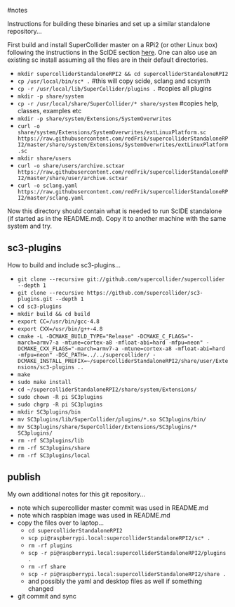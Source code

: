 #notes

Instructions for building these binaries and set up a similar standalone repository...

First build and install SuperCollider master on a RPi2 (or other Linux box) following the instructions in the ScIDE section [here](http://supercollider.github.io/development/building-raspberrypi.html). One can also use an existing sc install assuming all the files are in their default directories.

* `mkdir supercolliderStandaloneRPI2 && cd supercolliderStandaloneRPI2`
* `cp /usr/local/bin/sc* .` #this will copy scide, sclang and scsynth
* `cp -r /usr/local/lib/SuperCollider/plugins .` #copies all plugins
* `mkdir -p share/system`
* `cp -r /usr/local/share/SuperCollider/* share/system` #copies help, classes, examples etc
* `mkdir -p share/system/Extensions/SystemOverwrites`
* `curl -o share/system/Extensions/SystemOverwrites/extLinuxPlatform.sc https://raw.githubusercontent.com/redFrik/supercolliderStandaloneRPI2/master/share/system/Extensions/SystemOverwrites/extLinuxPlatform.sc`
* `mkdir share/users`
* `curl -o share/users/archive.sctxar https://raw.githubusercontent.com/redFrik/supercolliderStandaloneRPI2/master/share/user/archive.sctxar`
* `curl -o sclang.yaml https://raw.githubusercontent.com/redFrik/supercolliderStandaloneRPI2/master/sclang.yaml`

Now this directory should contain what is needed to run ScIDE standalone (if started as in the README.md). Copy it to another machine with the same system and try.

sc3-plugins
--

How to build and include sc3-plugins...

* `git clone --recursive git://github.com/supercollider/supercollider --depth 1`
* `git clone --recursive https://github.com/supercollider/sc3-plugins.git --depth 1`
* `cd sc3-plugins`
* `mkdir build && cd build`
* `export CC=/usr/bin/gcc-4.8`
* `export CXX=/usr/bin/g++-4.8`
* `cmake -L -DCMAKE_BUILD_TYPE="Release" -DCMAKE_C_FLAGS="-march=armv7-a -mtune=cortex-a8 -mfloat-abi=hard -mfpu=neon" -DCMAKE_CXX_FLAGS="-march=armv7-a -mtune=cortex-a8 -mfloat-abi=hard -mfpu=neon" -DSC_PATH=../../supercollider/ -DCMAKE_INSTALL_PREFIX=~/supercolliderStandaloneRPI2/share/user/Extensions/sc3-plugins ..`
* `make`
* `sudo make install`
* `cd ~/supercolliderStandaloneRPI2/share/system/Extensions/`
* `sudo chown -R pi SC3plugins`
* `sudo chgrp -R pi SC3plugins`
* `mkdir SC3plugins/bin`
* `mv SC3plugins/lib/SuperCollider/plugins/*.so SC3plugins/bin/`
* `mv SC3plugins/share/SuperCollider/Extensions/SC3plugins/* SC3plugins/`
* `rm -rf SC3plugins/lib`
* `rm -rf SC3plugins/share`
* `rm -rf SC3plugins/local`

publish
--

My own additional notes for this git repository...

* note which supercollider master commit was used in README.md
* note which raspbian image was used in README.md
* copy the files over to laptop...
  * `cd supercolliderStandaloneRPI2`
  * `scp pi@raspberrypi.local:supercolliderStandaloneRPI2/sc* .`
  * `rm -rf plugins`
  * `scp -r pi@raspberrypi.local:supercolliderStandaloneRPI2/plugins .`
  * `rm -rf share`
  * `scp -r pi@raspberrypi.local:supercolliderStandaloneRPI2/share .`
  * and possibly the yaml and desktop files as well if something changed
* git commit and sync
